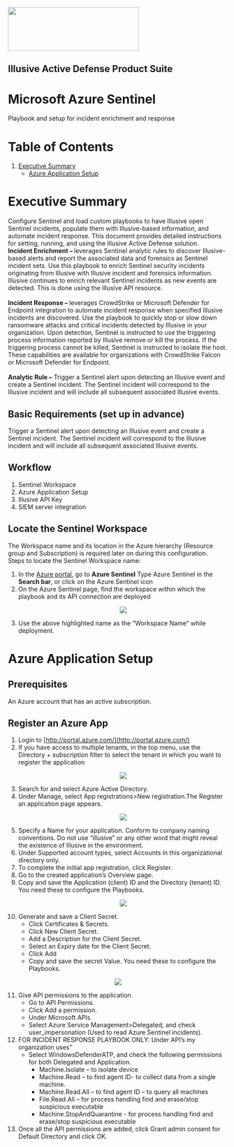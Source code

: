 
<p align="left">  
<img width="300" height="100" src="./Images/logo.jpg"> </a>
</p>

## Illusive Active Defense Product Suite

# Microsoft Azure Sentinel

  Playbook and setup for incident enrichment and response

# Table of Contents

1. [Executive Summary](#executive_summary)
   - [Azure Application Setup](#azureappsetup)

<a name="executive_summary">

# Executive Summary

Configure Sentinel and load custom playbooks to have Illusive open Sentinel incidents, populate them with Illusive-based information, and automate incident response.
This document provides detailed instructions for setting, running, and using the Illusive Active Defense solution.
   <br>
   <b>Incident Enrichment – </b>leverages Sentinel analytic rules to discover Illusive-based alerts and report the associated data and forensics as Sentinel incident sets. 
Use this playbook to enrich Sentinel security incidents originating from Illusive with Illusive incident and forensics information. Illusive continues to enrich relevant Sentinel incidents as new events are detected. This is done using the Illusive API resource.   
   <br>
<b>Incident Response – </b>leverages CrowdStrike or Microsoft Defender for Endpoint integration to automate incident response when specified Illusive incidents are discovered. 
Use the playbook to quickly stop or slow down ransomware attacks and critical incidents detected by Illusive in your organization. Upon detection, Sentinel is instructed to use the triggering process information reported by Illusive remove or kill the process. If the triggering process cannot be killed, Sentinel is instructed to isolate the host. These capabilities are available for organizations with CrowdStrike Falcon or Microsoft Defender for Endpoint.   
   <br>
<b>Analytic Rule –</b> Trigger a Sentinel alert upon detecting an Illusive event and create a Sentinel incident. The Sentinel incident will correspond to the Illusive incident and will include all subsequent associated Illusive events.
   <br>

 ## Basic Requirements (set up in advance) 
   
Trigger a Sentinel alert upon detecting an Illusive event and create a Sentinel incident. The Sentinel incident will correspond to the Illusive incident and will include all subsequent associated Illusive events.

## Workflow 
   
1. Sentinel Workspace
2. Azure Application Setup 
3. Illusive API Key 
4. SIEM server integration 
   
## Locate the Sentinel Workspace
   
The Workspace name and its location in the Azure hierarchy (Resource group and Subscription) is required later on during this configuration.
   <br>
Steps to locate the Sentinel Workspace name:
   <br>
1. In the [Azure portal](https://portal.azure.com/), go to <b>Azure Sentinel</b>
   Type Azure Sentinel in the <b>Search bar</b>, or click on the Azure Sentinel icon
2. On the Azure Sentinel page, find the workspace within which the playbook and its API connection are deployed
   <p align="center">  
      <img src="./Images/Workspace.png"> </a>
   </p>
3. Use the above highlighted name as the “Workspace Name” while deployment.

<a name="azureappsetup">
   
# Azure Application Setup
   
## Prerequisites
   An Azure account that has an active subscription.
## Register an Azure App
   
1. Login to [http://portal.azure.com/](http://portal.azure.com/) 
2. If you have access to multiple tenants, in the top menu, use the Directory + subscription filter to select the tenant in which you want to register the application
   <p align="center">  
      <img src="./Images/app_registration.png"> </a>
   </p>
3. Search for and select Azure Active Directory.
4. Under Manage, select App registrations>New registration.The Register an application page appears.
   <p align="center">  
      <img src="./Images/app_name.png"> </a>
   </p>
5. Specify a Name for your application.
Conform to company naming conventions. Do not use “illusive” or any other word that might reveal the existence of Illusive in the environment. 
6. Under Supported account types, select Accounts in this organizational directory only.
7. To complete the initial app registration, click Register.
8. Go to the created application’s Overview page.
9. Copy and save the Application (client) ID and the Directory (tenant) ID. You need these to configure the Playbooks.
   <p align="center">  
      <img src="./Images/Certificates_and_Secrets.png"> </a>
   </p>
10. Generate and save a Client Secret. 
    - Click Certificates & Secrets.
    - Click New Client Secret.
    - Add a Description for the Client Secret.
    - Select an Expiry date for the Client Secret.
    - Click Add 
    - Copy and save the secret Value. You need these to configure the Playbooks.
   <p align="center">  
      <img src="./Images/API_Permission.png"> </a>
   </p>
   
11. Give API permissions to the application.
      - Go to API Permissions.
      - Click Add a permission.
      - Under Microsoft APIs.
      - Select Azure Service Management>Delegated, and check user_impersonation (Used to read Azure Sentinel incidents). 
12. FOR INCIDENT RESPONSE PLAYBOOK ONLY: Under API’s my organization uses”
     - Select WindowsDefenderATP, and check the following permissions for both Delegated and Application.
         - Machine.Isolate – to isolate device
         - Machine.Read – to find agent ID- to collect data from a single machine. 
         - Machine.Read.All – to find agent ID – to query all machines 
         - File.Read.All – for process handling find and erase/stop suspicious executable
         - Machine.StopAndQuarantine - for process handling find and erase/stop suspicious executable
13. Once all the API permissions are added, click Grant admin consent for Default Directory and click OK. 
